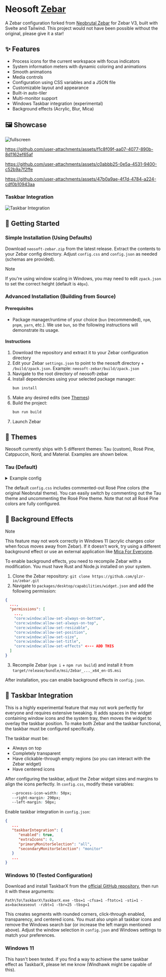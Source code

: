 # Neosoft [Zebar](https://github.com/glzr-io/zebar)
A Zebar configuration forked from [Neobrutal Zebar](https://github.com/adriankarlen/neobrutal-zebar) for Zebar V3, built with Svelte and Tailwind. This project would not have been possible without the original, please give it a star!

## ✨ Features

- Process icons for the current workspace with focus indicators
- System information meters with dynamic coloring and animations
- Smooth animations
- Media controls
- Configuration using CSS variables and a JSON file
- Customizable layout and appearance
- Built-in auto-tiler
- Multi-monitor support
- Windows Taskbar integration (experimental)
- Background effects (Acrylic, Blur, Mica)


## 🖼️ Showcase

![fullscreen](./misc/fullscreen.png)

https://github.com/user-attachments/assets/f1c8f09f-aa07-4077-890b-8d1162ef65af

https://github.com/user-attachments/assets/c0abbb25-0e5a-4531-9400-c52b9a7f2ffe

https://github.com/user-attachments/assets/47b0a9ae-4f7d-4784-a224-cdf0b10943aa

### Taskbar Integration
![Taskbar Integration](./misc/taskbar-integration.png)

## 🚀 Getting Started

### Simple Installation (Using Defaults)

Download `neosoft-zebar.zip` from the latest release. Extract the contents to your Zebar config directory. Adjust `config.css` and `config.json` as needed (schemas are provided).

> [!NOTE]
> If you're using window scaling in Windows, you may need to edit `zpack.json` to set the correct height (default is `40px`).

### Advanced Installation (Building from Source)

#### Prerequisites

- Package manager/runtime of your choice (`bun` (recommended), `npm`, `pnpm`, `yarn`, etc.). We use `bun`, so the following instructions will demonstrate its usage.

#### Instructions

1. Download the repository and extract it to your Zebar configuration directory
2. Edit your Zebar `settings.json` to point to the neosoft directory + `/build/zpack.json`. Example: `neosoft-zebar/build/zpack.json`
3. Navigate to the root directory of neosoft-zebar
4. Install dependencies using your selected package manager:
   ```bash
   bun install
   ```
5. Make any desired edits (see [Themes](#Themes))
6. Build the project:
   ```bash
   bun run build
   ```
7. Launch Zebar

## 🎨 Themes

Neosoft currently ships with 5 different themes: Tau (custom), Rosé Pine, Catppuccin, Nord, and Material. Examples are shown below.

### Tau (Default)

<details>
<summary>Example config</summary>

##### config.css

```css
/* colors */
  --text: var(--tau-text);
  --accent: var(--tau-accent);
  --bg: var(--tau-overlay);
  --muted: var(--tau-muted);
  --border: var(--tau-highlight-low);
  --shadow: var(--tau-highlight-low);
  --icon: var(--tau-love);
  --memory: var(--tau-weak);
  --cpu: var(--tau-accent);
  --cpu-high-usage: var(--tau-strong);
  --battery-good: var(--tau-weak);
  --battery-mid: var(--tau-mid);
  --battery-low: var(--tau-strong);
  --focused-process: var(--tau-text);
  --process: var(--tau-muted);
  --displayed: var(--tau-text);
  --ws-1: var(--tau-weak);
  --ws-2: var(--tau-low);
  --ws-3: var(--tau-accent);
  --ws-4: var(--tau-mid);
  --ws-5: var(--tau-strong);
  --tiling-direction: var(--tau-weak);
  --not-playing: var(--tau-love);
  --network: var(--tau-text);
  --weather: var(--tau-text);
  --bg-focused: var(--tau-highlight-high) / 0.4;
  --bg-unfocused: var(--tau-overlay) / 0.5;
```

</details>

The default `config.css` includes commented-out Rosé Pine colors (the original Neobrutal theme). You can easily switch by commenting out the Tau theme and uncommenting the Rosé Pine theme. Note that not all Rosé Pine colors are fully configured.

## 🎉 Background Effects

> [!NOTE]
> This feature may not work correctly in Windows 11 (acrylic changes color when focus moves away from Zebar). If it doesn't work, try using a different background effect or use an external application like [Mica For Everyone](https://github.com/MicaForEveryone/MicaForEveryone).

To enable background effects, you need to recompile Zebar with a modification. You must have Rust and Node.js installed on your system. 

1. Clone the Zebar repository: `git clone https://github.com/glzr-io/zebar.git`
2. Navigate to `packages/desktop/capabilities/widget.json` and add the following permission:

```json
{
  ...,
  "permissions": [
    ...,
    "core:window:allow-set-always-on-bottom",
    "core:window:allow-set-always-on-top",
    "core:window:allow-set-resizable",
    "core:window:allow-set-position",
    "core:window:allow-set-size",
    "core:window:allow-set-title",
    "core:window:allow-set-effects" <--- ADD THIS
  ]
}
```

3. Recompile Zebar (`npm i` + `npm run build`) and install it from `target/release/bundle/msi/Zebar_..._x64_en-US.msi`

After installation, you can enable background effects in `config.json`.

## 🧪 Taskbar Integration

This is a highly experimental feature that may not work perfectly for everyone and requires extensive tweaking. It adds spaces in the widget containing window icons and the system tray, then moves the widget to overlay the taskbar position. To make both Zebar and the taskbar functional, the taskbar must be configured specifically.

The taskbar must be:
- Always on top
- Completely transparent
- Have clickable-through empty regions (so you can interact with the Zebar widget)
- Have centered icons

After configuring the taskbar, adjust the Zebar widget sizes and margins to align the icons perfectly. In `config.css`, modify these variables:
```css
   --process-icon-width: 50px;
   --right-margin: 290px;
   --left-margin: 50px;
```

Enable taskbar integration in `config.json`:
```json
{
   ...
   "taskbarIntegration": {
      "enabled": true,
      "extraIcons": 0,
      "primaryMonitorSelection": "all",
      "secondaryMonitorSelection": "monitor"
   }
   ...
}
```


### Windows 10 (Tested Configuration)

Download and install TaskbarX from the [official GitHub repository](https://github.com/ChrisAnd1998/TaskbarX/releases), then run it with these arguments:

`Path\To\TaskbarX\TaskbarX.exe -tbs=1 -cfsa=1 -ftotc=1 -sti=1 -as=backeaseout -rzbt=1 -tbr=25 -tbsg=1`

This creates segments with rounded corners, click-through enabled, transparency, and centered icons. You must also unpin all taskbar icons and remove the Windows search bar (or increase the left margin mentioned above). Adjust the window selection in `config.json` and Windows settings to match your preferences.

### Windows 11

This hasn't been tested. If you find a way to achieve the same taskbar effect as TaskbarX, please let me know (Windhawk might be capable of this).


